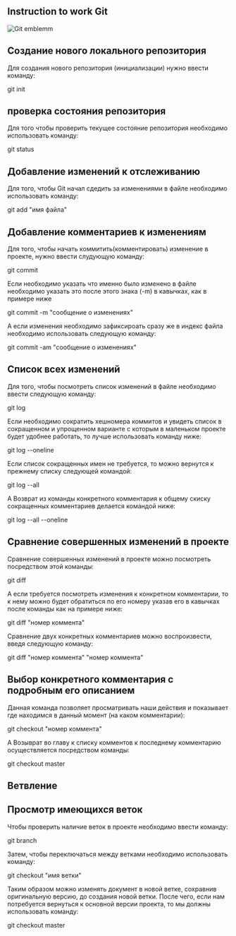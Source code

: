 ## **Instruction to work Git**

![Git emblemm](gitt.png)

## Создание нового локального репозитория

Для создания нового репозитория (инициализации) нужно ввести команду: 

git init

## проверка состояния репозитория

Для того чтобы проверить текущее состояние репозитория необходимо использовать команду:

git status

## Добавление изменений к отслеживанию

 Для того, чтобы Git начал сдедить за изменениями в файле необходимо использовать команду:

git add "имя файла" 

## Добавление комментариев к изменениям

Для того, чтобы начать коммитить(комментировать) изменение в проекте, нужно ввести слудующую команду: 

git commit 

Если необходимо указать что именно было изменено в файле необходимо указать это после этого знака  (-m)  в кавычках, как в примере ниже

git commit -m "сообщение о изменениях"

А если изменения необходимо зафиксироать сразу же в индекс файла необходимо использовать следующую команду: 

git commit -am "сообщение о изменениях"

## Список всех изменений

Для того, чтобы посмотреть список изменений в файле необходимо ввести следующую команду:

git log

Если необходимо сократить хешномера коммитов и увидеть список в сокращенном и упрощенном варианте с которым в маленьком проекте будет удобнее работать, то лучше использовать команду ниже:

git log --oneline

Если список сокращенных имен не требуется, то можно вернутся к прежнему списку следующей командой:

git log --all

А Возврат из команды конкретного комментария к общему скиску сокращенных комментариев делается командой ниже:

git log --all --oneline

## Сравнение совершенных изменений в проекте

Сравнение совершенных изменений в проекте можно посмотреть посредством этой команды:

git diff

А если требуется посмотреть изменения к конкретном комментарии, то к нему можно будет обратиться по его номеру указав его в кавычках после команды как на примере ниже:

git diff "номер коммента"

Сравнение двух конкретных комментариев можно воспроизвести, введя следующую команду: 

git diff "номер коммента" "номер коммента"

## Выбор конкретного комментария с подробным его описанием

Данная команда позволяет просматривать наши действия и показывает где находимся в данный момент (на каком комментарии):

git checkout "номер коммента"

А Возыврат во главу к списку комментов к последнему комментарию осуществляется посредством команды:


git checkout master

##  **Ветвление**

## Просмотр имеющихся веток

Чтобы проверить наличие веток в проекте необходимо ввести команду: 

git branch

Затем, чтобы переключаться между ветками необходимо использовать команду:

git checkout "имя ветки"

Таким образом можно изменять документ в новой ветке, сохравнив оригинальную версию, до создания новой ветки. После чего, если нам потребуется вернуться
к основной версии проекта, то мы должны использовать команду:

git checkout master
